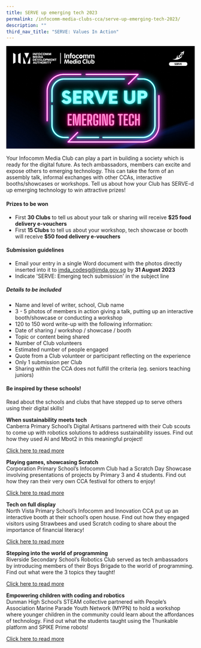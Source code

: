 ```yaml
---
title: SERVE up emerging tech 2023
permalink: /infocomm-media-clubs-cca/serve-up-emerging-tech-2023/
description: ""
third_nav_title: "SERVE: Values In Action"
---
```

![](/images/serve%20up%20website.png)

Your Infocomm Media Club can play a part in building a society which is ready for the digital future. As tech ambassadors, members can excite and expose others to emerging technology. This can take the form of an assembly talk, informal exchanges with other CCAs, interactive booths/showcases or workshops. Tell us about how your Club has SERVE-d up emerging technology to win attractive prizes! <br> 

#### Prizes to be won 
* First **30 Clubs** to tell us about your talk or sharing will receive **$25 food delivery e-vouchers**
* First **15 Clubs** to tell us about your workshop, tech showcase or booth will receive **$50 food delivery e-vouchers**

#### Submission guidelines 
* Email your entry in a single Word document with the photos directly inserted into it to [imda_codesg@imda.gov.sg](mailto:imda_codesg@imda.gov.sg) by **31 August 2023**
* Indicate 'SERVE: Emerging tech submission' in the subject line <br>
##### Details to be included 
* Name and level of writer, school, Club name
* 3 - 5 photos of members in action giving a talk, putting up an interactive booth/showcase or conducting a workshop
* 120 to 150 word write-up with the following information:
* Date of sharing / workshop / showcase / booth
* Topic or content being shared
* Number of Club volunteers
* Estimated number of people engaged
* Quote from a Club volunteer or participant reflecting on the experience
* Only 1 submission per Club
* Sharing within the CCA does not fulfill the criteria (eg. seniors teaching juniors) <br> 

#### Be inspired by these schools! 
Read about the schools and clubs that have stepped up to serve others using their digital skills!
      
**When sustainability meets tech** <br>
Canberra Primary School’s Digital Artisans partnered with their Cub scouts to come up with robotics solutions to address sustainability issues. Find out how they used AI and Mbot2 in this meaningful project!  
  
[Click here to read more](https://go.gov.sg/serveupcanberra) 
  
**Playing games, showcasing Scratch**&nbsp;  
Corporation Primary School’s Infocomm Club had a Scratch Day Showcase involving presentations of projects by Primary 3 and 4 students. Find out how they ran their very own CCA festival for others to enjoy!  
  
[Click here to read more](https://go.gov.sg/serveupcorporation)  
  
**Tech on full display** &nbsp;&nbsp;  
North Vista Primary School’s Infocomm and Innovation CCA put up an interactive booth at their school’s open house. Find out how they engaged visitors using Strawbees and used Scratch coding to share about the importance of financial literacy!  
  
[Click here to read more](https://go.gov.sg/serveupnorthvista)
  
**Stepping into the world of programming**  
Riverside Secondary School’s Robotics Club served as tech ambassadors by introducing members of their Boys Brigade to the world of programming. Find out what were the 3 topics they taught!  
  
[Click here to read more](https://go.gov.sg/serveupriverside) 
  
**Empowering children with coding and robotics**  
Dunman High School’s STEAM collective partnered with People’s Association Marine Parade Youth Network (MYPN) to hold a workshop where younger children in the community could learn about the affordances of technology. Find out what the students taught using the Thunkable platform and SPIKE Prime robots!  
  
[Click here to read more](https://go.gov.sg/serveupdunman)